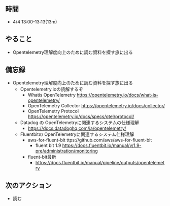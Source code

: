## 時間

- 4/4 13:00-13:13(13m)

## やること

- Opentelemetry理解度向上のために読む資料を探す旅に出る

## 備忘録


- Opentelemetry理解度向上のために読む資料を探す旅に出る
  - Opentelemetry.ioの読解するぞ
    - Whatis OpenTelemetry https://opentelemetry.io/docs/what-is-opentelemetry/
    - OpenTelemetry Collector https://opentelemetry.io/docs/collector/
    - OpenTelemetry Protocol https://opentelemetry.io/docs/specs/otel/protocol/
  - Datadog の OpenTelemetryに関連するシステムの仕様理解
    - https://docs.datadoghq.com/ja/opentelemetry/
  - Fluentbitの OpenTelemetryに関連するシステム仕様理解
    - aws-for-fluent-bit ttps://github.com/aws/aws-for-fluent-bit
      - fluent bit 1.9 https://docs.fluentbit.io/manual/v/1.9-pre/administration/monitoring
    - fluent-bit最新
      - https://docs.fluentbit.io/manual/pipeline/outputs/opentelemetry

## 次のアクション

- 読む
